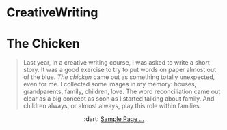 # CreativeWriting

# The Chicken


> Last year, in a creative writing course, I was asked to write a short story. 
> It was a good exercise to try to put words on paper almost out of the blue.
 *The chicken* came out as something totally unexpected, even for me. 
I collected some images in my memory: houses, grandparents, 
family, children, love. 
> The word reconciliation came out clear as a big concept 
as soon as I started talking about family. 
And children always, or almost always, play this role within families. 


<p align="center">
  :dart: <a href="https://github.com/marybishopgit/CreativeWriting/blob/main/projTheChicken/sample.md"> Sample Page ...</a>   
</p>
